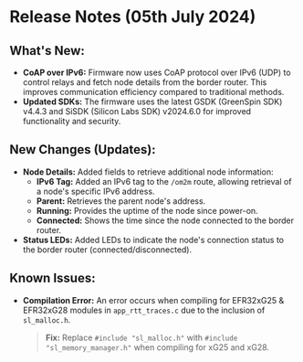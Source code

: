 # Release Notes (05th July 2024)
## What's New:

* **CoAP over IPv6:** Firmware now uses CoAP protocol over IPv6 (UDP) to control relays and fetch node details from the border router. This improves communication efficiency compared to traditional methods.
* **Updated SDKs:** The firmware uses the latest GSDK (GreenSpin SDK) v4.4.3 and SiSDK (Silicon Labs SDK) v2024.6.0 for improved functionality and security.

## New Changes (Updates):

* **Node Details:** Added fields to retrieve additional node information:
    * **IPv6 Tag:** Added an IPv6 tag to the `/om2m` route, allowing retrieval of a node's specific IPv6 address.
    * **Parent:** Retrieves the parent node's address.
    * **Running:** Provides the uptime of the node since power-on.
    * **Connected:** Shows the time since the node connected to the border router.
* **Status LEDs:** Added LEDs to indicate the node's connection status to the border router (connected/disconnected).

## Known Issues:

* **Compilation Error:** An error occurs when compiling for EFR32xG25 & EFR32xG28 modules in `app_rtt_traces.c` due to the inclusion of `sl_malloc.h`.
  > **Fix:** Replace `#include "sl_malloc.h"` with `#include "sl_memory_manager.h"` when compiling for xG25 and xG28.

